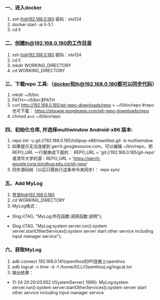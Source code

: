 ### 一、进入docker
1. ssh lh@192.168.0.180   密码：oto124
1. docker start -ai ll-5.1
1. cd ll

### 二、创建lh@192.168.0.180的工作目录
1. ssh lh@192.168.0.180   密码：oto124
1. cd ll
1. mkdir WORKING_DIRECTORY
1. cd WORKING_DIRECTORY

### 三、下载repo 工具:（docker和lh@192.168.0.180都可以同步代码）
1. mkdir ~/ll/bin
1. PATH=~/ll/bin:$PATH
1. curl http://192.168.0.185/git-repo-downloads/repo > ~/ll/bin/repo #repo也可下载： https://storage.googleapis.com/git-repo-downloads/repo
1. chmod a+x ~/ll/bin/repo

### 四、初始化仓库, 并选择multiwindow Android-x86 版本:
1. repo init -u git://192.168.0.185/lollipop-x86/manifest.git -b multiwindow  
1. 如果提示无法连接到 gerrit.googlesource.com，可以编辑 ~/bin/repo，把 REPO_URL 一行替换成下面的：
REPO_URL = 'git://192.168.0.185/git-repo' 或清华大学的源：REPO_URL = 'https://gerrit-google.tuna.tsinghua.edu.cn/git-repo'
1. 同步源码树（以后只需执行这条命令来同步）：
repo sync

### 五、Add MyLog
1. 登录lh@192.168.0.180
1. cd WORKING_DIRECTORY
1. MyLog格式：

* Slog.i(TAG, "MyLog:所在函数:调用函数:说明");

* Slog.i(TAG, "MyLog:system server.run():system server.startOtherServices():system server start other service including input manager service");

### 六、获取MyLog
1. adb connect 192.168.0.141(openthos的IP)连接上openthos
1. adb logcat -v time -d -f /home/ll/LL/OpenthosLog/logcat.txt
1. 输出结果：

* 11-24 20:20:03.652 I/SystemServer( 1996): MyLog:system server.run():system server.startOtherServices():system server start other service including input manager service












